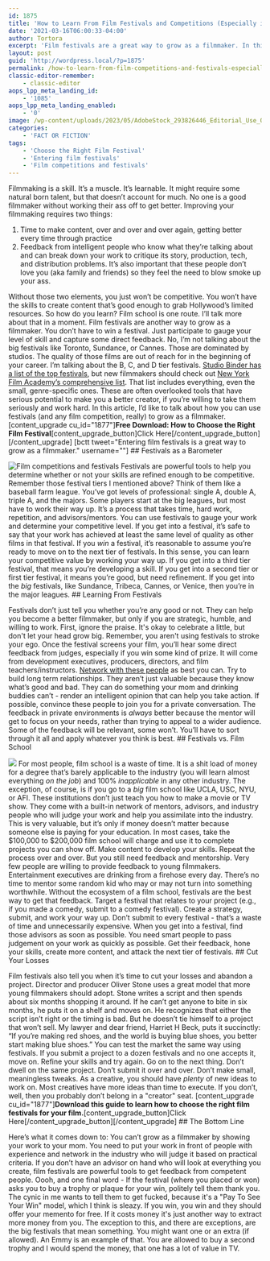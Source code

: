 ```yaml
---
id: 1875
title: 'How to Learn From Film Festivals and Competitions (Especially if You Don&#8217;t Win)'
date: '2021-03-16T06:00:33-04:00'
author: Tortora
excerpt: 'Film festivals are a great way to grow as a filmmaker. In this article, I talk about how you can use festivals to become a better filmmaker.'
layout: post
guid: 'http://wordpress.local/?p=1875'
permalink: /how-to-learn-from-film-competitions-and-festivals-especially-if-you-dont-win/
classic-editor-remember:
    - classic-editor
aops_lpp_meta_landing_id:
    - '1085'
aops_lpp_meta_landing_enabled:
    - '0'
image: /wp-content/uploads/2023/05/AdobeStock_293826446_Editorial_Use_Only-sm.jpg
categories:
    - 'FACT OR FICTION'
tags:
    - 'Choose the Right Film Festival'
    - 'Entering film festivals'
    - 'Film competitions and festivals'
---
```


Filmmaking is a skill. It’s a muscle. It’s learnable. It might require some natural born talent, but that doesn’t account for much. No one is a good filmmaker without working their ass off to get better. Improving your filmmaking requires two things:

1. Time to make content, over and over and over again, getting better every time through practice
2. Feedback from intelligent people who know what they’re talking about and can break down your work to critique its story, production, tech, and distribution problems. It’s also important that these people don’t love you (aka family and friends) so they feel the need to blow smoke up your ass.
 
 Without those two elements, you just won’t be competitive. You won’t have the skills to create content that’s good enough to grab Hollywood’s limited resources. So how do you learn? Film school is one route. I’ll talk more about that in a moment. Film festivals are another way to grow as a filmmaker. You don’t have to win a festival. Just participate to gauge your level of skill and capture some direct feedback. No, I’m not talking about the big festivals like Toronto, Sundance, or Cannes. Those are dominated by studios. The quality of those films are out of reach for in the beginning of your career. I’m talking about the B, C, and D tier festivals. [Studio Binder has a list of the top festivals](https://www.studiobinder.com/blog/top-film-festivals), but new filmmakers should check out [New York Film Academy’s comprehensive list](https://www.nyfa.edu/student-resources/film-festivals/). That list includes everything, even the small, genre-specific ones. These are often overlooked tools that have serious potential to make you a better creator, if you’re willing to take them seriously and work hard. In this article, I’d like to talk about how you can use festivals (and any film competition, really) to grow as a filmmaker. \[content\_upgrade cu\_id="1877"\]**Free Download: How to Choose the Right Film Festival**\[content\_upgrade\_button\]Click Here\[/content\_upgrade\_button\]\[/content\_upgrade\] \[bctt tweet="Entering film festivals is a great way to grow as a filmmaker." username=""\] ## Festivals as a Barometer

 ![Film competitions and festivals](http://wordpress.local/wp-content/uploads/2023/05/AdobeStock_284501171-Converted-sm.jpg) Festivals are powerful tools to help you determine whether or not your skills are refined enough to be competitive. Remember those festival tiers I mentioned above? Think of them like a baseball farm league. You’ve got levels of professional: single A, double A, triple A, and the majors. Some players start at the big leagues, but most have to work their way up. It’s a process that takes time, hard work, repetition, and advisors/mentors. You can use festivals to gauge your work and determine your competitive level. If you get into a festival, it’s safe to say that your work has achieved at least the same level of quality as other films in that festival. If you *win* a festival, it’s reasonable to assume you’re ready to move on to the next tier of festivals. In this sense, you can learn your competitive value by working your way up. If you get into a third tier festival, that means you’re developing a skill. If you get into a second tier or first tier festival, it means you’re good, but need refinement. If you get into the *big* festivals, like Sundance, Tribeca, Cannes, or Venice, then you’re in the major leagues. ## Learning From Festivals

 Festivals don’t just tell you whether you’re any good or not. They can help you become a better filmmaker, but only if you are strategic, humble, and willing to work. First, ignore the praise. It's okay to celebrate a little, but don't let your head grow big. Remember, you aren't using festivals to stroke your ego. Once the festival screens your film, you’ll hear some direct feedback from judges, especially if you win some kind of prize. It will come from development executives, producers, directors, and film teachers/instructors. [Network with these people](http://wordpress.local/7-rules-for-networking-in-the-film-industry/) as best you can. Try to build long term relationships. They aren’t just valuable because they know what’s good and bad. They can do something your mom and drinking buddies can’t - render an intelligent opinion that can help you take action. If possible, convince these people to join you for a private conversation. The feedback in private environments is *always* better because the mentor will get to focus on your needs, rather than trying to appeal to a wider audience. Some of the feedback will be relevant, some won’t. You’ll have to sort through it all and apply whatever you think is best. ## Festivals vs. Film School

 ![](http://wordpress.local/wp-content/uploads/2021/01/AdobeStock_87070572-SM.jpg) For most people, film school is a waste of time. It is a shit load of money for a degree that’s barely applicable to the industry (you will learn almost everything *on the job*) and 100% *inapplicable* in any other industry. The exception, of course, is if you go to a *big* film school like UCLA, USC, NYU, or AFI. These institutions don’t just teach you how to make a movie or TV show. They come with a built-in network of mentors, advisors, and industry people who will judge your work and help you assimilate into the industry. This is very valuable, but it’s only if money doesn’t matter because someone else is paying for your education. In most cases, take the $100,000 to $200,000 film school will charge and use it to complete projects you can show off. Make content to develop your skills. Repeat the process over and over. But you still need feedback and mentorship. Very few people are willing to provide feedback to young filmmakers. Entertainment executives are drinking from a firehose every day. There’s no time to mentor some random kid who may or may not turn into something worthwhile. Without the ecosystem of a film school, festivals are the best way to get that feedback. Target a festival that relates to your project (e.g., if you made a comedy, submit to a comedy festival). Create a strategy, submit, and work your way up. Don’t submit to every festival - that’s a waste of time and unnecessarily expensive. When you get into a festival, find those advisors as soon as possible. You need smart people to pass judgement on your work as quickly as possible. Get their feedback, hone your skills, create more content, and attack the next tier of festivals. ## Cut Your Losses

 Film festivals also tell you when it’s time to cut your losses and abandon a project. Director and producer Oliver Stone uses a great model that more young filmmakers should adopt. Stone writes a script and then spends about six months shopping it around. If he can’t get anyone to bite in six months, he puts it on a shelf and moves on. He recognizes that either the script isn’t right or the timing is bad. But he doesn’t tie himself to a project that won’t sell. My lawyer and dear friend, Harriet H Beck, puts it succinctly: “If you’re making red shoes, and the world is buying blue shoes, you better start making blue shoes.” You can test the market the same way using festivals. If you submit a project to a dozen festivals and no one accepts it, move on. Refine your skills and try again. Go on to the next thing. Don’t dwell on the same project. Don’t submit it over and over. Don’t make small, meaningless tweaks. As a creative, you should have *plenty* of new ideas to work on. Most creatives have more ideas than time to execute. If you don’t, well, then you probably don’t belong in a "creator" seat. \[content\_upgrade cu\_id="1877"\]**Download this guide to learn how to choose the right film festivals for your film.**\[content\_upgrade\_button\]Click Here\[/content\_upgrade\_button\]\[/content\_upgrade\] ## The Bottom Line

 Here’s what it comes down to: You can’t grow as a filmmaker by showing your work to your mom. You need to put your work in front of people with experience and network in the industry who will judge it based on practical criteria. If you don’t have an advisor on hand who will look at everything you create, film festivals are powerful tools to get feedback from competent people. Oooh, and one final word - If the festival (where you placed or won) asks you to buy a trophy or plaque for your win, politely tell them thank you. The cynic in me wants to tell them to get fucked, because it's a "Pay To See Your Win" model, which I think is sleazy. If you win, you win and they should offer your memento for free. If it costs money it's just another way to extract more money from you. The exception to this, and there are exceptions, are the big festivals that mean something. You might want one or an extra (if allowed). An Emmy is an example of that. You are allowed to buy a second trophy and I would spend the money, that one has a lot of value in TV.